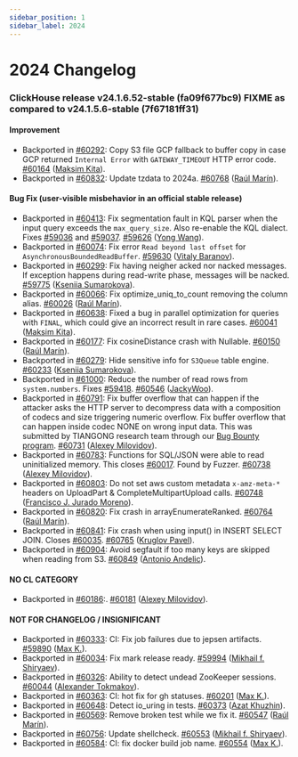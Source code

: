 ```yaml
---
sidebar_position: 1
sidebar_label: 2024
---
```


# 2024 Changelog

### ClickHouse release v24.1.6.52-stable (fa09f677bc9) FIXME as compared to v24.1.5.6-stable (7f67181ff31)

#### Improvement
* Backported in [#60292](https://github.com/ClickHouse/ClickHouse/issues/60292): Copy S3 file GCP fallback to buffer copy in case GCP returned `Internal Error` with `GATEWAY_TIMEOUT` HTTP error code. [#60164](https://github.com/ClickHouse/ClickHouse/pull/60164) ([Maksim Kita](https://github.com/kitaisreal)).
* Backported in [#60832](https://github.com/ClickHouse/ClickHouse/issues/60832): Update tzdata to 2024a. [#60768](https://github.com/ClickHouse/ClickHouse/pull/60768) ([Raúl Marín](https://github.com/Algunenano)).

#### Bug Fix (user-visible misbehavior in an official stable release)

* Backported in [#60413](https://github.com/ClickHouse/ClickHouse/issues/60413): Fix segmentation fault in KQL parser when the input query exceeds the `max_query_size`. Also re-enable the KQL dialect. Fixes [#59036](https://github.com/ClickHouse/ClickHouse/issues/59036) and [#59037](https://github.com/ClickHouse/ClickHouse/issues/59037). [#59626](https://github.com/ClickHouse/ClickHouse/pull/59626) ([Yong Wang](https://github.com/kashwy)).
* Backported in [#60074](https://github.com/ClickHouse/ClickHouse/issues/60074): Fix error `Read beyond last offset` for `AsynchronousBoundedReadBuffer`. [#59630](https://github.com/ClickHouse/ClickHouse/pull/59630) ([Vitaly Baranov](https://github.com/vitlibar)).
* Backported in [#60299](https://github.com/ClickHouse/ClickHouse/issues/60299): Fix having neigher acked nor nacked messages. If exception happens during read-write phase, messages will be nacked. [#59775](https://github.com/ClickHouse/ClickHouse/pull/59775) ([Kseniia Sumarokova](https://github.com/kssenii)).
* Backported in [#60066](https://github.com/ClickHouse/ClickHouse/issues/60066): Fix optimize_uniq_to_count removing the column alias. [#60026](https://github.com/ClickHouse/ClickHouse/pull/60026) ([Raúl Marín](https://github.com/Algunenano)).
* Backported in [#60638](https://github.com/ClickHouse/ClickHouse/issues/60638): Fixed a bug in parallel optimization for queries with `FINAL`, which could give an incorrect result in rare cases. [#60041](https://github.com/ClickHouse/ClickHouse/pull/60041) ([Maksim Kita](https://github.com/kitaisreal)).
* Backported in [#60177](https://github.com/ClickHouse/ClickHouse/issues/60177): Fix cosineDistance crash with Nullable. [#60150](https://github.com/ClickHouse/ClickHouse/pull/60150) ([Raúl Marín](https://github.com/Algunenano)).
* Backported in [#60279](https://github.com/ClickHouse/ClickHouse/issues/60279): Hide sensitive info for `S3Queue` table engine. [#60233](https://github.com/ClickHouse/ClickHouse/pull/60233) ([Kseniia Sumarokova](https://github.com/kssenii)).
* Backported in [#61000](https://github.com/ClickHouse/ClickHouse/issues/61000): Reduce the number of read rows from `system.numbers`. Fixes [#59418](https://github.com/ClickHouse/ClickHouse/issues/59418). [#60546](https://github.com/ClickHouse/ClickHouse/pull/60546) ([JackyWoo](https://github.com/JackyWoo)).
* Backported in [#60791](https://github.com/ClickHouse/ClickHouse/issues/60791): Fix buffer overflow that can happen if the attacker asks the HTTP server to decompress data with a composition of codecs and size triggering numeric overflow. Fix buffer overflow that can happen inside codec NONE on wrong input data. This was submitted by TIANGONG research team through our [Bug Bounty program](https://github.com/ClickHouse/ClickHouse/issues/38986). [#60731](https://github.com/ClickHouse/ClickHouse/pull/60731) ([Alexey Milovidov](https://github.com/alexey-milovidov)).
* Backported in [#60783](https://github.com/ClickHouse/ClickHouse/issues/60783): Functions for SQL/JSON were able to read uninitialized memory. This closes [#60017](https://github.com/ClickHouse/ClickHouse/issues/60017). Found by Fuzzer. [#60738](https://github.com/ClickHouse/ClickHouse/pull/60738) ([Alexey Milovidov](https://github.com/alexey-milovidov)).
* Backported in [#60803](https://github.com/ClickHouse/ClickHouse/issues/60803): Do not set aws custom metadata `x-amz-meta-*` headers on UploadPart & CompleteMultipartUpload calls. [#60748](https://github.com/ClickHouse/ClickHouse/pull/60748) ([Francisco J. Jurado Moreno](https://github.com/Beetelbrox)).
* Backported in [#60820](https://github.com/ClickHouse/ClickHouse/issues/60820): Fix crash in arrayEnumerateRanked. [#60764](https://github.com/ClickHouse/ClickHouse/pull/60764) ([Raúl Marín](https://github.com/Algunenano)).
* Backported in [#60841](https://github.com/ClickHouse/ClickHouse/issues/60841): Fix crash when using input() in INSERT SELECT JOIN. Closes [#60035](https://github.com/ClickHouse/ClickHouse/issues/60035). [#60765](https://github.com/ClickHouse/ClickHouse/pull/60765) ([Kruglov Pavel](https://github.com/Avogar)).
* Backported in [#60904](https://github.com/ClickHouse/ClickHouse/issues/60904): Avoid segfault if too many keys are skipped when reading from S3. [#60849](https://github.com/ClickHouse/ClickHouse/pull/60849) ([Antonio Andelic](https://github.com/antonio2368)).

#### NO CL CATEGORY

* Backported in [#60186](https://github.com/ClickHouse/ClickHouse/issues/60186):. [#60181](https://github.com/ClickHouse/ClickHouse/pull/60181) ([Alexey Milovidov](https://github.com/alexey-milovidov)).

#### NOT FOR CHANGELOG / INSIGNIFICANT

* Backported in [#60333](https://github.com/ClickHouse/ClickHouse/issues/60333): CI: Fix job failures due to jepsen artifacts. [#59890](https://github.com/ClickHouse/ClickHouse/pull/59890) ([Max K.](https://github.com/maxknv)).
* Backported in [#60034](https://github.com/ClickHouse/ClickHouse/issues/60034): Fix mark release ready. [#59994](https://github.com/ClickHouse/ClickHouse/pull/59994) ([Mikhail f. Shiryaev](https://github.com/Felixoid)).
* Backported in [#60326](https://github.com/ClickHouse/ClickHouse/issues/60326): Ability to detect undead ZooKeeper sessions. [#60044](https://github.com/ClickHouse/ClickHouse/pull/60044) ([Alexander Tokmakov](https://github.com/tavplubix)).
* Backported in [#60363](https://github.com/ClickHouse/ClickHouse/issues/60363): CI: hot fix for gh statuses. [#60201](https://github.com/ClickHouse/ClickHouse/pull/60201) ([Max K.](https://github.com/maxknv)).
* Backported in [#60648](https://github.com/ClickHouse/ClickHouse/issues/60648): Detect io_uring in tests. [#60373](https://github.com/ClickHouse/ClickHouse/pull/60373) ([Azat Khuzhin](https://github.com/azat)).
* Backported in [#60569](https://github.com/ClickHouse/ClickHouse/issues/60569): Remove broken test while we fix it. [#60547](https://github.com/ClickHouse/ClickHouse/pull/60547) ([Raúl Marín](https://github.com/Algunenano)).
* Backported in [#60756](https://github.com/ClickHouse/ClickHouse/issues/60756): Update shellcheck. [#60553](https://github.com/ClickHouse/ClickHouse/pull/60553) ([Mikhail f. Shiryaev](https://github.com/Felixoid)).
* Backported in [#60584](https://github.com/ClickHouse/ClickHouse/issues/60584): CI: fix docker build job name. [#60554](https://github.com/ClickHouse/ClickHouse/pull/60554) ([Max K.](https://github.com/maxknv)).


